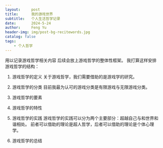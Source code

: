 ```yaml
---
layout:     post
title:      我的游戏世界
subtitle:   个人生活哲学记录
date:       2024-5-24
author:     Feng Yu
header-img: img/post-bg-recitewords.jpg
catalog: false
tags:
    - 个人哲学
---
```


用以记录游戏哲学相关内容
后续会放上游戏哲学的整体性框架。
我打算这样安排游戏哲学的结构：

1. 游戏哲学的定义
关于游戏哲学，我们需要借助的是游戏学的研究。
2. 游戏哲学的分类
目前我最为认可的游戏分类是有限游戏与无限游戏分类。
3. 游戏哲学的要素

4. 游戏哲学的特性


5. 游戏哲学的实践
游戏哲学的实践可以分为两个主要部分：超越自己与和世界和谐相处。
前者可以借助的理论是超人哲学，后者可以借助的理论是个体心理学。
6. 游戏哲学的总结
